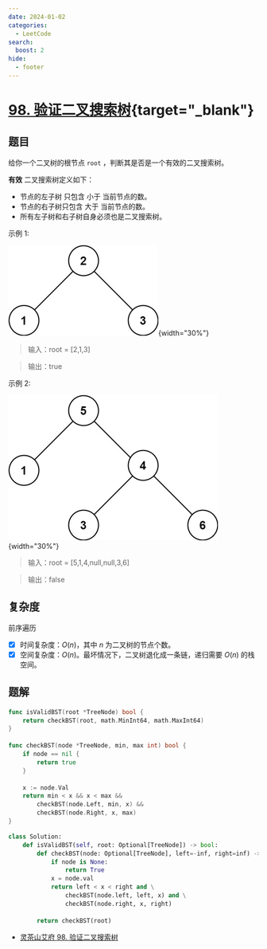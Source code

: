 ```yaml
---
date: 2024-01-02
categories:
  - LeetCode
search:
  boost: 2
hide:
  - footer
---
```


# [98. 验证二叉搜索树](https://leetcode.cn/problems/validate-binary-search-tree){target="_blank"}

## 题目

给你一个二叉树的根节点 `root` ，判断其是否是一个有效的二叉搜索树。

**有效** 二叉搜索树定义如下：

- 节点的左子树 只包含 小于 当前节点的数。
- 节点的右子树只包含 大于 当前节点的数。
- 所有左子树和右子树自身必须也是二叉搜索树。

示例 1:

![](../assets/img/leetcode/98_1.jpeg){width="30%"}

> 输入：root = [2,1,3]

> 输出：true

示例 2:

![](../assets/img/leetcode/98_2.jpeg){width="30%"}

> 输入：root = [5,1,4,null,null,3,6]

> 输出：false

## 复杂度

前序遍历

- [x] 时间复杂度：$O(n)$，其中 $n$ 为二叉树的节点个数。
- [x] 空间复杂度：$O(n)$。最坏情况下，二叉树退化成一条链，递归需要 $O(n)$ 的栈空间。

## 题解

```go title="Go"
func isValidBST(root *TreeNode) bool {
    return checkBST(root, math.MinInt64, math.MaxInt64)
}

func checkBST(node *TreeNode, min, max int) bool {
    if node == nil {
        return true
    }

    x := node.Val
    return min < x && x < max &&
        checkBST(node.Left, min, x) &&
        checkBST(node.Right, x, max)
}
```

```python title="Python"
class Solution:
    def isValidBST(self, root: Optional[TreeNode]) -> bool:
        def checkBST(node: Optional[TreeNode], left=-inf, right=inf) -> bool:
            if node is None:
                return True
            x = node.val
            return left < x < right and \
                checkBST(node.left, left, x) and \
                checkBST(node.right, x, right)

        return checkBST(root)
```

- [灵茶山艾府 98. 验证二叉搜索树](https://leetcode.cn/problems/validate-binary-search-tree/solutions/2020306/qian-xu-zhong-xu-hou-xu-san-chong-fang-f-yxvh/)
